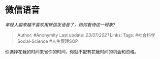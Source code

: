 # 微信语音
*年轻人越来越不喜欢用微信发语音了，如何看待这一现象?*

> Author: #Anonymity
Last update: *23/07/2021* 
Links:
Tags: #社会科学Social-Science #人生管理SOP 

 
你选择花我的时间来省你的时间，你就不配有花我时间的机会和资格。


